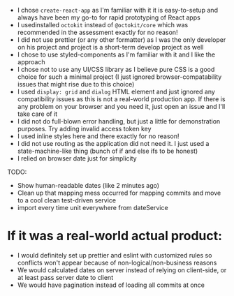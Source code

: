 - I chose `create-react-app` as I'm familiar with it it is easy-to-setup and
  always have been my go-to for rapid prototyping of React apps
- I usedinstalled `octokit` instead of `@octokit/core` which was recommended in
  the assessment exactly for no reason!
- I did not use prettier (or any other formatter) as I was the only developer on
  his project and project is a short-term develop project as well
- I chose to use styled-components as I'm familiar with it and I like the
  approach
- I chose not to use any UI/CSS library as I believe pure CSS is a good choice
  for such a minimal project (I just ignored browser-compatability issues that
  might rise due to this choice)
- I used `display: grid` and `dialog` HTML element and just ignored any
  compatibility issues as this is not a real-world production app. If there is
  any problem on your browser and you need it, just open an issue and I'll take
  care of it
- I did not do full-blown error handling, but just a little for demonstration
  purposes. Try adding invalid access token key
- I used inline styles here and there exactly for no reason!
- I did not use routing as the application did not need it. I just used a
  state-machine-like thing (bunch of if and else ifs to be honest)
- I relied on browser date just for simplicity

TODO:

- Show human-readable dates (like 2 minutes ago)
- Clean up that mapping mess occurred for mapping commits and move to a cool
  clean test-driven service
- import every time unit everywhere from dateService

# If it was a real-world actual product:

- I would definitely set up prettier and eslint with customized rules so
  conflicts won't appear because of non-logical/non-business reasons
- We would calculated dates on server instead of relying on client-side, or at
  least pass server date to client
- We would have pagination instead of loading all commits at once

